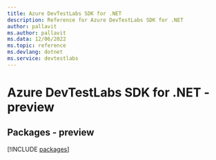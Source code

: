 ```yaml
---
title: Azure DevTestLabs SDK for .NET
description: Reference for Azure DevTestLabs SDK for .NET
author: pallavit
ms.author: pallavit
ms.data: 12/06/2022
ms.topic: reference
ms.devlang: dotnet
ms.service: devtestlabs
---
```

# Azure DevTestLabs SDK for .NET - preview
## Packages - preview
[!INCLUDE [packages](devtestlabs-index.md)]
